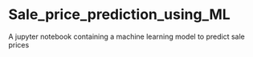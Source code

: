 # Sale_price_prediction_using_ML
A jupyter notebook containing a machine learning model to predict sale prices
